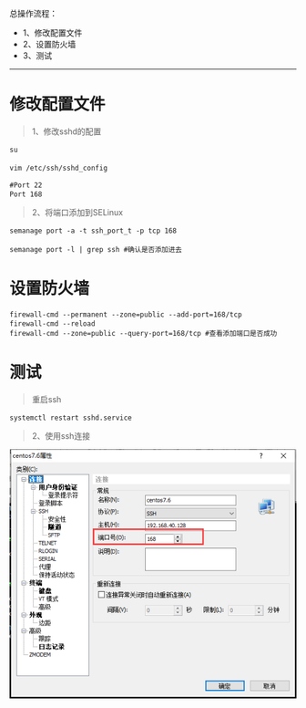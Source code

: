 总操作流程：
- 1、修改配置文件
- 2、设置防火墙
- 3、测试

***

# 修改配置文件

>1、修改sshd的配置

```
su

vim /etc/ssh/sshd_config
```

```
#Port 22
Port 168 
```

> 2、将端口添加到SELinux

```
semanage port -a -t ssh_port_t -p tcp 168

semanage port -l | grep ssh #确认是否添加进去
```

# 设置防火墙

```
firewall-cmd --permanent --zone=public --add-port=168/tcp
firewall-cmd --reload
firewall-cmd --zone=public --query-port=168/tcp #查看添加端口是否成功
```

# 测试

> 重启ssh

```
systemctl restart sshd.service 
```

> 2、使用ssh连接

![](image/3-1.png)